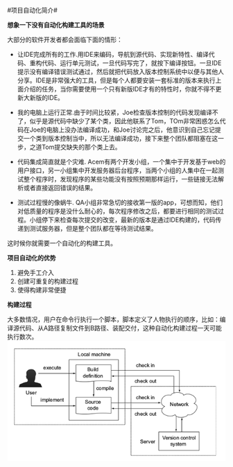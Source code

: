 
#项目自动化简介#

**想象一下没有自动化构建工具的场景**

大部分的软件开发者都会面临下面的情形：

* 让IDE完成所有的工作.用IDE来编码，导航到源代码、实现新特性、编译代码、重构代码、运行单元测试，一旦代码写完了，就按下编译按钮。一旦IDE提示没有编译错误测试通过，然后就把代码放入版本控制系统中以便与其他人分享。IDE是非常强大的工具，但是每个人都要安装一套标准的版本来执行上面介绍的任务，当你需要使用一个只有新版IDE才有的特性时，你就不得不更新大新版的IDE。

* 我的电脑上运行正常.由于时间比较紧，Joe检查版本控制的代码发现编译不了，似乎是源代码中缺少了某个类，因此他联系了Tom，TOm非常困惑怎么代码在Joe的电脑上没办法编译成功，和Joe讨论完之后，他意识到自己忘记提交一个类到版本控制当中，所以无法编译成功，接下来整个团队都阻塞在这一步，之道Tom提交缺失的那个类上去。

* 代码集成简直就是个灾难. Acem有两个开发小组，一个集中于开发基于web的用户接口，另一小组集中开发服务器后台程序，当两个小组的人集中在一起测试整个程序时，发现程序的某些功能没有按照预期那样运行，一些链接无法解析或者直接返回错误的结果。

* 测试过程慢的像蜗牛. QA小组非常急切的接收第一版的app，可想而知，他们对低质量的程序是没什么耐心的，每次程序修改之后，都要进行相同的测试过程。小组停下来检查每次提交的改变，最新的版本是通过IDE构建的，代码传递到测试服务器，但是整个团队都在等待测试结果。

这时候你就需要一个自动化的构建工具。

**项目自动化的优势**

1. 避免手工介入
2. 创建可重复的构建过程
3. 使得构建非常便捷

**构建过程**

大多数情况，用户在命令行执行一个脚本，脚本定义了人物执行的顺序，比如：编译源代码、从A路径复制文件到B路径、装配交付，这种自动化构建过程一天可能执行数次。
![](/images/build-process.png)